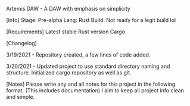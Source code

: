 Artemis DAW - A DAW with emphasis on simplicity

[Info]
Stage: Pre-alpha
Lang: Rust
Build: Not ready for a legit build lol

[Requirements]
Latest stable Rust version
Cargo
  
[Changelog]

3/19/2021 - Repository created, a few lines of code added.

3/20/2021 - Updated project to use standard directory naming and structure. Initialized cargo repository as well as git.

[Notes]
Please write any and all notes for this project in the following format. (This includes documentation) I aim to keep all project info clean and simple.
